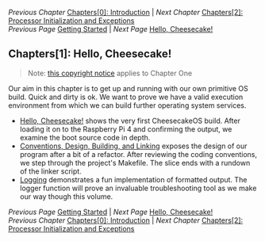 *Previous Chapter* [Chapters[0]: Introduction](../chapter00/chapter0.md)  |  *Next Chapter* [Chapters[2]: Processor Initialization and Exceptions](../chapter02/chapter2.md)  
*Previous Page* [Getting Started](../chapter00/getting-started.md)  |  *Next Page* [Hello, Cheesecake!](hello-cheesecake.md)

## Chapters[1]: Hello, Cheesecake!

> Note: [this copyright notice](../COPYRIGHT_CHAPTER_ONE) applies to Chapter One

Our aim in this chapter is to get up and running with our own primitive OS build. Quick and dirty is ok. We want to prove we have a valid execution environment from which we can build further operating system services.

- [Hello, Cheesecake!](hello-cheesecake.md) shows the very first CheesecakeOS build. After loading it on to the Raspberry Pi 4 and confirming the output, we examine the boot source code in depth.
- [Conventions, Design, Building, and Linking](conventions-design-building-linking.md) exposes the design of our program after a bit of a refactor. After reviewing the coding conventions, we step through the project's Makefile. The slice ends with a rundown of the linker script.
- [Logging](logging.md) demonstrates a fun implementation of formatted output. The logger function will prove an invaluable troubleshooting tool as we make our way though this volume.

*Previous Page* [Getting Started](../chapter00/getting-started.md)  |  *Next Page* [Hello, Cheesecake!](hello-cheesecake.md)  
*Previous Chapter* [Chapters[0]: Introduction](../chapter00/chapter0.md)  |  *Next Chapter* [Chapters[2]: Processor Initialization and Exceptions](../chapter02/chapter2.md)
